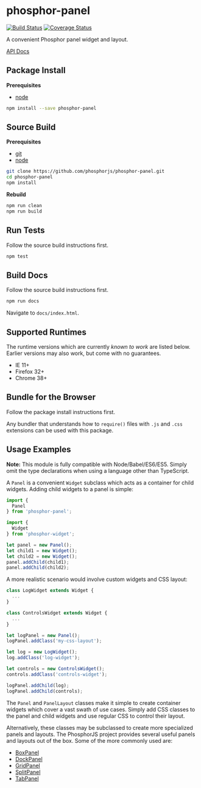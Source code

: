 phosphor-panel
==============

[![Build Status](https://travis-ci.org/phosphorjs/phosphor-panel.svg)](https://travis-ci.org/phosphorjs/phosphor-panel?branch=master)
[![Coverage Status](https://coveralls.io/repos/phosphorjs/phosphor-panel/badge.svg?branch=master&service=github)](https://coveralls.io/github/phosphorjs/phosphor-panel?branch=master)

A convenient Phosphor panel widget and layout.

[API Docs](http://phosphorjs.github.io/phosphor-panel/api/)

Package Install
---------------

**Prerequisites**
- [node](https://nodejs.org/)

```bash
npm install --save phosphor-panel
```

Source Build
------------

**Prerequisites**
- [git](http://git-scm.com/)
- [node](http://nodejs.org/)

```bash
git clone https://github.com/phosphorjs/phosphor-panel.git
cd phosphor-panel
npm install
```

**Rebuild**
```bash
npm run clean
npm run build
```

Run Tests
---------

Follow the source build instructions first.

```bash
npm test
```

Build Docs
----------

Follow the source build instructions first.

```bash
npm run docs
```

Navigate to `docs/index.html`.

Supported Runtimes
------------------

The runtime versions which are currently *known to work* are listed below.
Earlier versions may also work, but come with no guarantees.

- IE 11+
- Firefox 32+
- Chrome 38+

Bundle for the Browser
----------------------

Follow the package install instructions first.

Any bundler that understands how to `require()` files with `.js` and `.css`
extensions can be used with this package.

Usage Examples
--------------

**Note:** This module is fully compatible with Node/Babel/ES6/ES5. Simply
omit the type declarations when using a language other than TypeScript.

A `Panel` is a convenient `Widget` subclass which acts as a container for
child widgets. Adding child widgets to a panel is simple:

```typescript
import {
  Panel
} from 'phosphor-panel';

import {
  Widget
} from 'phosphor-widget';

let panel = new Panel();
let child1 = new Widget();
let child2 = new Widget();
panel.addChild(child1);
panel.addChild(child2);
```

A more realistic scenario would involve custom widgets and CSS layout:

```typescript
class LogWidget extends Widget {
  ...
}

class ControlsWidget extends Widget {
  ...
}

let logPanel = new Panel();
logPanel.addClass('my-css-layout');

let log = new LogWidget();
log.addClass('log-widget');

let controls = new ControlsWidget();
controls.addClass('controls-widget');

logPanel.addChild(log);
logPanel.addChild(controls);
```

The `Panel` and `PanelLayout` classes make it simple to create container
widgets which cover a vast swath of use cases. Simply add CSS classes to
the panel and child widgets and use regular CSS to control their layout.

Alternatively, these classes may be subclassed to create more specialized
panels and layouts. The PhosphorJS project provides several useful panels
and layouts out of the box. Some of the more commonly used are:

- [BoxPanel](https://github.com/phosphorjs/phosphor-boxpanel)
- [DockPanel](https://github.com/phosphorjs/phosphor-dockpanel)
- [GridPanel](https://github.com/phosphorjs/phosphor-gridpanel)
- [SplitPanel](https://github.com/phosphorjs/phosphor-splitpanel)
- [TabPanel](https://github.com/phosphorjs/phosphor-tabs)
